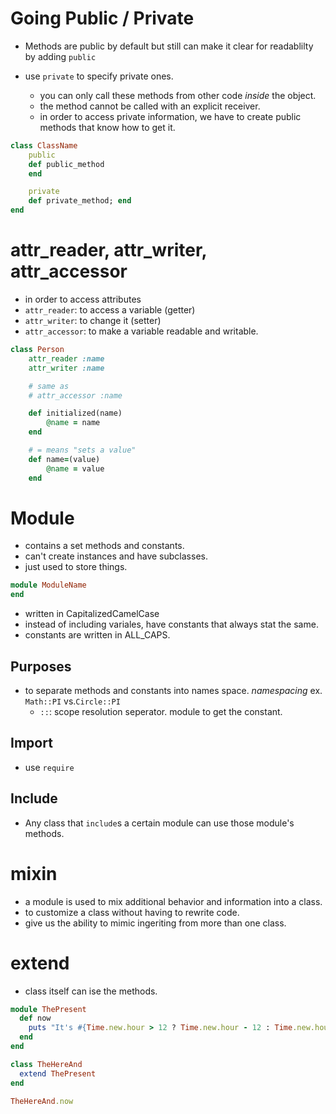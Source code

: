 # Going Public / Private

- Methods are public by default but still can make it clear for readablilty by adding ```public```

- use ```private``` to specify private ones.
  - you can only call these methods from other code *inside* the object.
  - the method cannot be called with an explicit receiver.
  - in order to access private information, we have to create public methods that know how to get it.

```rb
class ClassName
    public
    def public_method
    end

    private
    def private_method; end
end
```

# attr_reader, attr_writer, attr_accessor

- in order to access attributes
- ```attr_reader```: to access a variable (getter)
- ```attr_writer```: to change it (setter)
- ```attr_accessor```: to make a variable readable and writable.

```rb
class Person
    attr_reader :name
    attr_writer :name

    # same as
    # attr_accessor :name

    def initialized(name)
        @name = name
    end

    # = means "sets a value"
    def name=(value)
        @name = value
    end
```

# Module

- contains a set methods and constants.
- can't create instances and have subclasses.
- just used to store things.

```rb
module ModuleName
end
```

- written in CapitalizedCamelCase
- instead of including variales, have constants that always stat the same.
- constants are written in ALL_CAPS.

## Purposes

- to separate methods and constants into names space. *namespacing*
ex. ```Math::PI``` vs.```Circle::PI```
  - ```::```: scope resolution seperator. module to get the constant.

## Import

- use ```require```

## Include

- Any class that ```include```s a certain module can use those module's methods.

# mixin

- a module is used to mix additional behavior and information into a class.
- to customize a class without having to rewrite code.
- give us the ability to mimic ingeriting from more than one class.

# extend

- class itself can ise the methods.

```rb
module ThePresent
  def now
    puts "It's #{Time.new.hour > 12 ? Time.new.hour - 12 : Time.new.hour}:#{Time.new.min} #{Time.new.hour > 12 ? 'PM' : 'AM'} (GMT)."
  end
end

class TheHereAnd
  extend ThePresent
end

TheHereAnd.now
```
